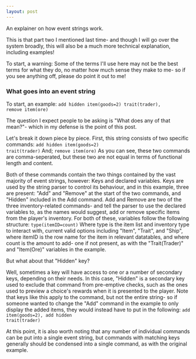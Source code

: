 ```yaml
---
layout: post
---
```

An explainer on how event strings work.

This is that part two I mentioned last time- and though I will go over the system broadly, this will also be a much more technical explanation, including examples!

To start, a warning: Some of the terms I'll use here may not be the best terms for what they do, no matter how much sense they make to me- so if you see anything off, please do point it out to me!

<h3>What goes into an event string</h3>

To start, an example:
<code>add hidden item(goods=2) trait(trader), remove item(ore)</code>

The question I expect people to be asking is "What does any of that mean?"- which in my defense is the point of this post.

Let's break it down piece by piece. First, this string consists of two specific commands:
<code>add hidden item(goods=2) trait(trader)</code>
And;
<code>remove item(ore)</code>
As you can see, these two commands are comma-seperated, but these two are not equal in terms of functional length and content.

Both of these commands contain the two things contained by the vast majority of event strings, however: Keys and declared variables.
Keys are used by the string parser to control its behaviour, and in this example, three are present: "Add" and "Remove" at the start of the two commands, and "Hidden" included in the Add command.
Add and Remove are two of the three inventory-related commands- and tell the parser to use the declared variables to, as the names would suggest, add or remove specific items from the player's inventory. For both of these, variables follow the following structure:
<code>type(itemID=count)</code>
Where type is the item list and inventory type to interact with, current valid options including "Item", "Trait", and "Ship", where itemID is the row name for the item in relevant datatables, and where count is the amount to add- one if not present, as with the "Trait(Trader)" and "Item(Ore)" variables in the example.

But what about that "Hidden" key?

Well, sometimes a key will have access to one or a number of secondary keys, depending on their needs. In 
this case, "Hidden" is a secondary key used to exclude that command from pre-emptive checks, such as the ones
 used to preview a choice's rewards when it is presented to the player. Note that keys like this apply to the command, but not the entire string- so if someone wanted to change the "Add" command in the example to only display the added items, they would instead have to put in the following:
 <code>add item(goods=2), add hidden trait(trader)</code>

At this point, it is also worth noting that any number of individual commands can be put into a single event string, <f>but commands with matching keys generally should be condensed into a single command, as with the original example.</f>